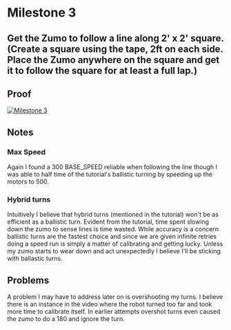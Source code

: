 # Milestone 3
## Get the Zumo to follow a line along 2' x 2' square. (Create a square using the tape, 2ft on each side. Place the Zumo anywhere on the square and get it to follow the square for at least a full lap.)

## Proof
[![Milestone 3](http://img.youtube.com/vi/T22EU7nZnG8/0.jpg)](https://www.youtube.com/watch?v=T22EU7nZnG8 "Milestone 3")


## Notes
### Max Speed
Again I found a 300 BASE_SPEED reliable when following the line though I was able to half time of the tutorial's ballistic turning by speeding up the motors to 500.

### Hybrid turns
Intuitively I believe that hybrid turns (mentioned in the tutorial) won't be as efficient as a ballistic turn. Evident from the tutorial, time spent slowing down the zumo to sense lines is time wasted. While accuracy is a concern ballistic turns are the fastest choice and since we are given infinite retries doing a speed run is simply a matter of calibrating and getting lucky. Unless my zumo starts to wear down and act unexpectedly I believe I'll be sticking with ballastic turns.

## Problems
A problem I may have to address later on is overshooting my turns. I believe there is an instance in the video where the robot turned too far and took more time to calibrate itself. In earlier attempts overshot turns even caused the zumo to do a 180 and ignore the turn.

